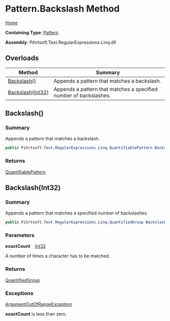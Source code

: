 # Pattern\.Backslash Method

[Home](../../../../../../README.md)

**Containing Type**: [Pattern](../README.md)

**Assembly**: Pihrtsoft\.Text\.RegularExpressions\.Linq\.dll

## Overloads

| Method | Summary |
| ------ | ------- |
| [Backslash()](#Pihrtsoft_Text_RegularExpressions_Linq_Pattern_Backslash) | Appends a pattern that matches a backslash\. |
| [Backslash(Int32)](#Pihrtsoft_Text_RegularExpressions_Linq_Pattern_Backslash_System_Int32_) | Appends a pattern that matches a specified number of backslashes\. |

## Backslash\(\) <a name="Pihrtsoft_Text_RegularExpressions_Linq_Pattern_Backslash"></a>

### Summary

Appends a pattern that matches a backslash\.

```csharp
public Pihrtsoft.Text.RegularExpressions.Linq.QuantifiablePattern Backslash()
```

### Returns

[QuantifiablePattern](../../QuantifiablePattern/README.md)

## Backslash\(Int32\) <a name="Pihrtsoft_Text_RegularExpressions_Linq_Pattern_Backslash_System_Int32_"></a>

### Summary

Appends a pattern that matches a specified number of backslashes\.

```csharp
public Pihrtsoft.Text.RegularExpressions.Linq.QuantifiedGroup Backslash(int exactCount)
```

### Parameters

**exactCount** &ensp; [Int32](https://docs.microsoft.com/en-us/dotnet/api/system.int32)

A number of times a character has to be matched\.

### Returns

[QuantifiedGroup](../../QuantifiedGroup/README.md)

### Exceptions

[ArgumentOutOfRangeException](https://docs.microsoft.com/en-us/dotnet/api/system.argumentoutofrangeexception)

**exactCount** is less than zero\.

